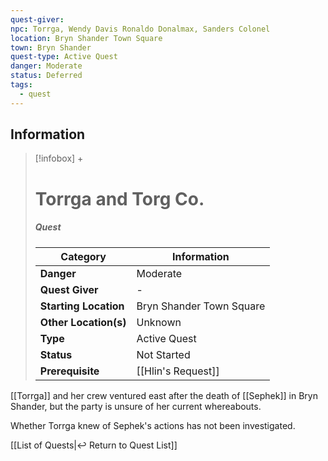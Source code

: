 ```yaml
---
quest-giver: 
npc: Torrga, Wendy Davis Ronaldo Donalmax, Sanders Colonel
location: Bryn Shander Town Square
town: Bryn Shander
quest-type: Active Quest
danger: Moderate
status: Deferred
tags:
  - quest
---
```


## Information
> [!infobox] +
> # Torrga and Torg Co.
> ##### Quest
> | Category | Information |
> | ---- | ---- |
> | **Danger** | Moderate |
> | **Quest Giver** | - |
> | **Starting Location** | Bryn Shander Town Square |
> | **Other Location(s)** | Unknown |
> | **Type** | Active Quest |
> | **Status** | Not Started |
> | **Prerequisite** | [[Hlin's Request]] |

[[Torrga]] and her crew ventured east after the death of [[Sephek]] in Bryn Shander, but the party is unsure of her current whereabouts.

Whether Torrga knew of Sephek's actions has not been investigated.

[[List of Quests|↩️ Return to Quest List]]